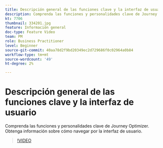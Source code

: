 ```yaml
---
title: Descripción general de las funciones clave y la interfaz de usuario
description: Comprenda las funciones y personalidades clave de Journey Optimizer. Obtenga información sobre cómo navegar por la interfaz de usuario.
kt: 7706
thumbnail: 334201.jpg
feature: Información general
doc-type: Feature Video
team: PM
role: Business Practitioner
level: Beginner
source-git-commit: 40aa78d2f9bd20349ec2d729686f0c02964a0b84
workflow-type: tm+mt
source-wordcount: '49'
ht-degree: 2%

---
```



# Descripción general de las funciones clave y la interfaz de usuario

Comprenda las funciones y personalidades clave de Journey Optimizer. Obtenga información sobre cómo navegar por la interfaz de usuario.

>[!VIDEO](https://video.tv.adobe.com/v/334201?quality=12)
